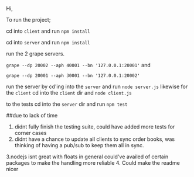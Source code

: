 Hi,

To run the project;

cd into `client` and run `npm install`

cd into `server` and run `npm install`

run the 2 grape servers.

`grape --dp 20002 --aph 40001 --bn '127.0.0.1:20001'` and

`grape --dp 20001 --aph 30001 --bn '127.0.0.1:20002'`

run the server by cd'ing into the `server` and run `node server.js` likewise for the `client` cd into the `client` dir and `node client.js`

to the tests cd into the `server` dir and run `npm test`

##due to lack of time
1. didnt fully finish the testing suite, could have added more tests for corner cases
2. didnt have a chance to update all clients to sync order books, was thinking of having a pub/sub to keep them all in sync.

3.nodejs isnt great with floats in general could've availed of certain packages to make the handling more reliable
4. Could make the readme nicer 
